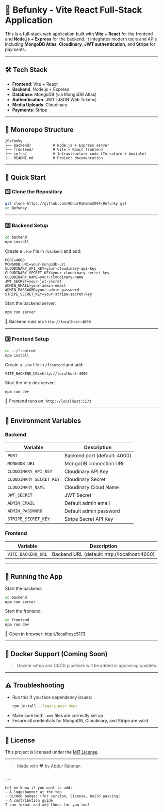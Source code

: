 
# 🎨 Befunky - Vite React Full-Stack Application

This is a full-stack web application built with **Vite + React** for the frontend and **Node.js + Express** for the backend. It integrates modern tools and APIs including **MongoDB Atlas**, **Cloudinary**, **JWT authentication**, and **Stripe** for payments.

---

## 🛠 Tech Stack

- **Frontend**: Vite + React  
- **Backend**: Node.js + Express  
- **Database**: MongoDB (via MongoDB Atlas)  
- **Authentication**: JWT (JSON Web Tokens)  
- **Media Uploads**: Cloudinary  
- **Payments**: Stripe  

---

## 📁 Monorepo Structure

```
/Befunky
├── backend/          # Node.js + Express server
├── frontend/         # Vite + React frontend
├── infra/            # Infrastructure code (Terraform + Ansible)
├── README.md         # Project documentation
```

---

## 🚀 Quick Start

### 1️⃣ Clone the Repository

```bash
git clone https://github.com/AbdurRahman2004/Befunky.git
cd Befunky
```

---

### 2️⃣ Backend Setup

```bash
cd backend
npm install
```

Create a `.env` file in `/backend` and add:

```env
PORT=4000
MONGODB_URI=your-mongodb-uri
CLOUDINARY_API_KEY=your-cloudinary-api-key
CLOUDINARY_SECRET_KEY=your-cloudinary-secret-key
CLOUDINARY_NAME=your-cloudinary-name
JWT_SECRET=your-jwt-secret
ADMIN_EMAIL=your-admin-email
ADMIN_PASSWORD=your-admin-password
STRIPE_SECRET_KEY=your-stripe-secret-key
```

Start the backend server:

```bash
npm run server
```

📍 Backend runs on: `http://localhost:4000`

---

### 3️⃣ Frontend Setup

```bash
cd ../frontend
npm install
```

Create a `.env` file in `/frontend` and add:

```env
VITE_BACKEND_URL=http://localhost:4000
```

Start the Vite dev server:

```bash
npm run dev
```

📍 Frontend runs on: `http://localhost:5173`

---

## 🔐 Environment Variables

### Backend

| Variable               | Description                            |
|------------------------|----------------------------------------|
| `PORT`                 | Backend port (default: 4000)           |
| `MONGODB_URI`          | MongoDB connection URI                 |
| `CLOUDINARY_API_KEY`   | Cloudinary API Key                     |
| `CLOUDINARY_SECRET_KEY`| Cloudinary Secret                      |
| `CLOUDINARY_NAME`      | Cloudinary Cloud Name                  |
| `JWT_SECRET`           | JWT Secret                             |
| `ADMIN_EMAIL`          | Default admin email                    |
| `ADMIN_PASSWORD`       | Default admin password                 |
| `STRIPE_SECRET_KEY`    | Stripe Secret API Key                  |

### Frontend

| Variable             | Description                              |
|----------------------|------------------------------------------|
| `VITE_BACKEND_URL`   | Backend URL (default: http://localhost:4000) |

---

## 🧪 Running the App

Start the backend:

```bash
cd backend
npm run server
```

Start the frontend:

```bash
cd frontend
npm run dev
```

🔗 Open in browser: [http://localhost:5173](http://localhost:5173)

---

## 🐳 Docker Support (Coming Soon)

> Docker setup and CI/CD pipelines will be added in upcoming updates.

---

## ⚠️ Troubleshooting

- Run this if you face dependency issues:
  ```bash
  npm install --legacy-peer-deps
  ```
- Make sure both `.env` files are correctly set up
- Ensure all credentials for MongoDB, Cloudinary, and Stripe are valid

---

## 📜 License

This project is licensed under the [MIT License](LICENSE).

---

> Made with ❤️ by Abdur Rahman
```

---

Let me know if you want to add:
- A logo/banner at the top
- GitHub badges (for version, license, build passing)
- A contribution guide  
I can format and add those for you too!
